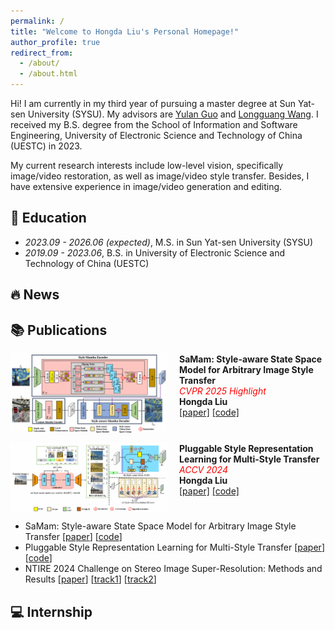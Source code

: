 ```yaml
---
permalink: /
title: "Welcome to Hongda Liu's Personal Homepage!"
author_profile: true
redirect_from: 
  - /about/
  - /about.html
---
```


Hi! I am currently in my third year of pursuing a master degree at Sun Yat-sen University (SYSU). My advisors are [Yulan Guo](https://www.yulanguo.cn/) and [Longguang Wang](https://longguangwang.github.io/). I received my B.S. degree from the School of Information and Software Engineering, University of Electronic Science and Technology of China (UESTC) in 2023.

My current research interests include low-level vision, specifically image/video restoration, as well as image/video style transfer. Besides, I have extensive experience in image/video generation and editing.

## :book: Education

* *2023.09 - 2026.06 (expected)*, M.S. in Sun Yat-sen University (SYSU)
* *2019.09 - 2023.06*, B.S. in University of Electronic Science and Technology of China (UESTC)

## :fire: News


## :books: Publications



<div style="display: flex; flex-direction: column; gap: 16px;">
  
  <div style="display: flex; align-items: flex-start; gap: 20px;">
    <img src="/images/samam2.png" alt="SaMam" style="width: 250px;">
    <div>
      <strong>SaMam: Style-aware State Space Model for Arbitrary Image Style Transfer</strong><br/>
      <span style="color: red;"><em>CVPR 2025 Highlight</em></span><br/>
      <strong>Hongda Liu</strong><br/>
      <a href="https://openaccess.thecvf.com/content/CVPR2025/html/Liu_SaMam_Style-aware_State_Space_Model_for_Arbitrary_Image_Style_Transfer_CVPR_2025_paper.html">[paper]</a> 
      <a href="https://github.com/Chernobyllight/SaMam">[code]</a>
    </div>
  </div>
  
  <div style="display: flex; align-items: flex-start; gap: 20px;">
    <img src="/images/SaMST.png" alt="SaMST" style="width: 250px;">
    <div>
      <strong>Pluggable Style Representation Learning for Multi-Style Transfer</strong><br/>
      <span style="color: red;"><em>ACCV 2024</em></span><br/>
      <strong>Hongda Liu</strong><br/>
      <a href="https://openaccess.thecvf.com/content/ACCV2024/html/Liu_Pluggable_Style_Representation_Learning_for_Multi-Style_Transfer_ACCV_2024_paper.html">[paper]</a> 
      <a href="https://github.com/Chernobyllight/SaMST">[code]</a>
    </div>
  </div>
</div>


* SaMam: Style-aware State Space Model for Arbitrary Image Style Transfer [[paper](https://openaccess.thecvf.com/content/CVPR2025/html/Liu_SaMam_Style-aware_State_Space_Model_for_Arbitrary_Image_Style_Transfer_CVPR_2025_paper.html)] [[code](https://github.com/Chernobyllight/SaMam)]
* Pluggable Style Representation Learning for Multi-Style Transfer [[paper](https://openaccess.thecvf.com/content/ACCV2024/html/Liu_Pluggable_Style_Representation_Learning_for_Multi-Style_Transfer_ACCV_2024_paper.html)] [[code](https://github.com/Chernobyllight/SaMST)]
* NTIRE 2024 Challenge on Stereo Image Super-Resolution: Methods and Results [[paper](https://openaccess.thecvf.com/content/CVPR2024W/NTIRE/html/Wang_NTIRE_2024_Challenge_on_Stereo_Image_Super-Resolution_Methods_and_Results_CVPRW_2024_paper.html)] [[track1](https://codalab.lisn.upsaclay.fr/competitions/17245)] [[track2](https://codalab.lisn.upsaclay.fr/competitions/17246)]

## :computer: Internship

